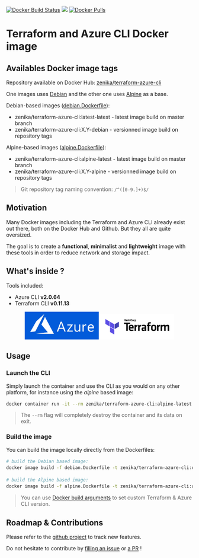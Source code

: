 [![Docker Build Status](https://img.shields.io/docker/cloud/build/zenika/terraform-azure-cli.svg)](https://hub.docker.com/r/zenika/terraform-azure-cli/)
[![](https://images.microbadger.com/badges/image/zenika/terraform-azure-cli.svg)](https://microbadger.com/images/zenika/terraform-azure-cli)
[![Docker Pulls](https://img.shields.io/docker/pulls/zenika/terraform-azure-cli.svg)](https://hub.docker.com/r/zenika/terraform-azure-cli/)

# Terraform and Azure CLI Docker image

## Availables Docker image tags
Repository available on Docker Hub: [zenika/terraform-azure-cli](https://hub.docker.com/r/zenika/terraform-azure-cli)

One images uses [Debian](https://hub.docker.com/_/debian) and the other one uses [Alpine](https://hub.docker.com/_/alpine) as a base.

Debian-based images ([debian.Dockerfile](https://github.com/Zenika/terraform-azure-cli/blob/master/debian.Dockerfile)):

* zenika/terraform-azure-cli:latest-latest - latest image build on master branch
* zenika/terraform-azure-cli:X.Y-debian - versionned image build on repository tags

Alpine-based images ([alpine.Dockerfile](https://github.com/Zenika/terraform-azure-cli/blob/master/alpine.Dockerfile)):

* zenika/terraform-azure-cli:alpine-latest - latest image build on master branch
* zenika/terraform-azure-cli:X.Y-alpine - versionned image build on repository tags

> Git repository tag naming convention: `/^([0-9.]+)$/`

## Motivation
Many Docker images including the Terraform and Azure CLI already exist out there, both on the Docker Hub and Github.
But they all are quite oversized.

The goal is to create a **functional**, **minimalist** and **lightweight** image with these tools in order to reduce network and storage impact.

## What's inside ?
Tools included:

* Azure CLI **v2.0.64**
* Terraform CLI **v0.11.13**

<p align="center">
  <a href="https://azure.microsoft.com"><img width="200" src="resources/azure-logo.png"></a>
  <a href="https://www.terraform.io/"><img width="200" src="resources/terraform-logo.png"></a>
</p>

## Usage

### Launch the CLI
Simply launch the container and use the CLI as you would on any other platform, for instance using the *alpine* based image:
```bash
docker container run -it --rm zenika/terraform-azure-cli:alpine-latest
```

> The `--rm` flag will completely destroy the container and its data on exit.

### Build the image
You can build the image locally directly from the Dockerfiles:
```bash
# build the Debian based image:
docker image build -f debian.Dockerfile -t zenika/terraform-azure-cli:debian .

# build the Alpine based image:
docker image build -f alpine.Dockerfile -t zenika/terraform-azure-cli:alpine .
```

> You can use [Docker build arguments](https://docs.docker.com/engine/reference/commandline/build/#set-build-time-variables---build-arg) to  set custom Terraform & Azure CLI version.

## Roadmap & Contributions
Please refer to the [github project](https://github.com/Zenika/terraform-azure-cli/projects/1) to track new features.

Do not hesitate to contribute by [filling an issue](https://github.com/Zenika/terraform-azure-cli/issues) or [a PR](https://github.com/Zenika/terraform-azure-cli/pulls) !
